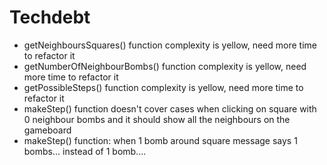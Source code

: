 # Techdebt

- getNeighboursSquares() function complexity is yellow, need more time to refactor it
- getNumberOfNeighbourBombs() function complexity is yellow, need more time to refactor it
- getPossibleSteps() function complexity is yellow, need more time to refactor it
- makeStep() function doesn't cover cases when clicking on square with 0 neighbour bombs and it should show all the neighbours on the gameboard
- makeStep() function: when 1 bomb around square message says 1 bombs... instead of 1 bomb....

